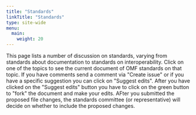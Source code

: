 ```yaml
---
title: "Standards"
linkTitle: "Standards"
type: site-wide
menu:
  main:
    weight: 20
---
```


This page lists a number of discussion on standards, varying from standards about documentation to standards on interoperability. Click on one of the topics to see the current document of OMF standards on that topic. If you have comments send a comment via "Create issue" or if you have a specific suggestion you can click on "Suggest edits". After you have clicked on the "Suggest edits" button you have to click on the green button to "fork" the document and make your edits. AFter you submitted the proposed file changes, the standards committee (or representative) will decide on whether to include the proposed changes.

